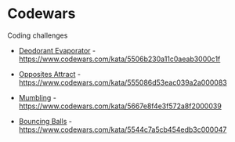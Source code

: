 # Codewars
Coding challenges

- <a href="https://github.com/matheus-miranda/Codewars/tree/master/Deodorant%20Evaporator">Deodorant Evaporator</a> - https://www.codewars.com/kata/5506b230a11c0aeab3000c1f

- <a href="https://github.com/matheus-miranda/Codewars/tree/master/Opposites%20Attract">Opposites Attract</a> - https://www.codewars.com/kata/555086d53eac039a2a000083

- <a href="https://github.com/matheus-miranda/Codewars/tree/master/Mumbling">Mumbling</a> - https://www.codewars.com/kata/5667e8f4e3f572a8f2000039

- <a href="https://github.com/matheus-miranda/Codewars/tree/master/Bouncing%20Balls">Bouncing Balls</a> - https://www.codewars.com/kata/5544c7a5cb454edb3c000047
